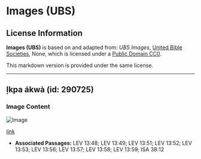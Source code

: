 # Images (UBS)

## License Information

**Images (UBS)** is based on and adapted from: _UBS Images_, [United Bible Societies](https://unitedbiblesocieties.org/), None, which is licensed under a [Public Domain CC0](https://creativecommons.org/public-domain/cc0/).

This markdown version is provided under the same license.



--------------------------------

## Ịkpa ákwà (id: 290725)

### Image Content

![Image](https://cdn.aquifer.bible/aquifer-content/resources/Media/WEB-0347_weaving.jpg)

[link](https://cdn.aquifer.bible/aquifer-content/resources/Media/WEB-0347_weaving.jpg)

* **Associated Passages:** LEV 13:48; LEV 13:49; LEV 13:51; LEV 13:52; LEV 13:53; LEV 13:56; LEV 13:57; LEV 13:58; LEV 13:59; ISA 38:12

